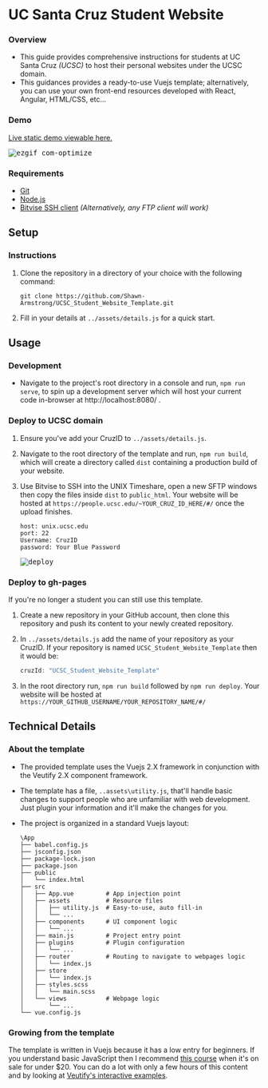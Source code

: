 # UC Santa Cruz Student Website

### Overview
- This guide provides comprehensive instructions for students at UC Santa Cruz _(UCSC)_ to host their personal websites under the UCSC domain.
- This guidances provides a ready-to-use Vuejs template; alternatively, you can use your own front-end resources developed with React, Angular, HTML/CSS, etc... 

### Demo
[Live static demo viewable here.](https://shawn-armstrong.github.io/UCSC_Student_Website_Template/#/)
  
<kbd>![ezgif com-optimize](https://user-images.githubusercontent.com/80125540/247391168-b903b33f-6f61-427d-a5f6-3c779139da9c.gif)</kbd>

### Requirements
- [Git](https://git-scm.com/)
- [Node.js](https://nodejs.org/en)
- [Bitvise SSH client](https://www.bitvise.com/download-area) _(Alternatively, any FTP client will work)_

## Setup

### Instructions
1. Clone the repository in a directory of your choice with the following command:
     
   ```Console
   git clone https://github.com/Shawn-Armstrong/UCSC_Student_Website_Template.git
   ```
2. Fill in your details at `../assets/details.js` for a quick start. 

## Usage

### Development
- Navigate to the project's root directory in a console and run, `npm run serve`, to spin up a development server which will host your current code in-browser at http://localhost:8080/ .

### Deploy to UCSC domain
1. Ensure you've add your CruzID to `../assets/details.js`.
2. Navigate to the root directory of the template and run, `npm run build`, which will create a directory called `dist` containing a production build of your website.
3. Use Bitvise to SSH into the UNIX Timeshare, open a new SFTP windows then copy the files inside `dist` to `public_html`. Your website will be hosted at `https://people.ucsc.edu/~YOUR_CRUZ_ID_HERE/#/` once the upload finishes.
      
    ```Console
    host: unix.ucsc.edu
    port: 22
    Username: CruzID
    password: Your Blue Password
    ```
    <kbd>![deploy](https://user-images.githubusercontent.com/80125540/247389855-735d2ce1-3918-45ce-a0f7-6fa90bc0eae3.gif)</kbd>

### Deploy to gh-pages
If you're no longer a student you can still use this template. 

1. Create a new repository in your GitHub account, then clone this repository and push its content to your newly created repository.
2. In `../assets/details.js` add the name of your repository as your CruzID. If your repository is named `UCSC_Student_Website_Template` then it would be:

   ```JavaScript
   cruzId: "UCSC_Student_Website_Template"
   ```
3. In the root directory run, `npm run build` followed by `npm run deploy`. Your website will be hosted at `https://YOUR_GITHUB_USERNAME/YOUR_REPOSITORY_NAME/#/`


## Technical Details

### About the template
- The provided template uses the Vuejs 2.X framework in conjunction with the Veutify 2.X component framework. 
- The template has a file, `..assets\utility.js`, that'll handle basic changes to support people who are unfamiliar with web development. Just plugin your information and it'll make the changes for you.
- The project is organized in a standard Vuejs layout:
    
  ```Console
  \App
  ├── babel.config.js
  ├── jsconfig.json
  ├── package-lock.json
  ├── package.json
  ├── public
  │   └── index.html
  ├── src
  │   ├── App.vue         # App injection point
  │   ├── assets          # Resource files
  │   │   ├── utility.js  # Easy-to-use, auto fill-in
  │   │   └── ...
  │   ├── components      # UI component logic
  │   │   └── ...
  │   ├── main.js         # Project entry point
  │   ├── plugins         # Plugin configuration
  │   │   └── ...
  │   ├── router          # Routing to navigate to webpages logic
  │   │   └── index.js
  │   ├── store
  │   │   └── index.js
  │   ├── styles.scss
  │   │   └── main.scss
  │   └── views           # Webpage logic
  │       └── ...
  └── vue.config.js
  ```
  
### Growing from the template
The template is written in Vuejs because it has a low entry for beginners. If you understand basic JavaScript then I recommend [this course](https://www.udemy.com/course-dashboard-redirect/?course_id=995016) when it's on sale for under $20. You can do a lot with only a few hours of this content and by looking at [Veutify's interactive examples](https://v2.vuetifyjs.com/en/). 
